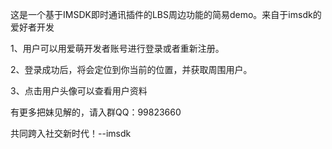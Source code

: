 这是一个基于IMSDK即时通讯插件的LBS周边功能的简易demo。来自于imsdk的爱好者开发

1、用户可以用爱萌开发者账号进行登录或者重新注册。

2、登录成功后，将会定位到你当前的位置，并获取周围用户。

3、点击用户头像可以查看用户资料

有更多把妹见解的，请入群QQ：99823660

共同跨入社交新时代！--imsdk
